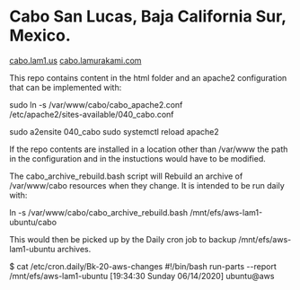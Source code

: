 # Cabo San Lucas, Baja California Sur, Mexico.

[cabo.lam1.us](http://cabo.lam1.us/)
[cabo.lamurakami.com](http://cabo.lamurakami.com/)

This repo contains content in the html folder and an apache2 configuration
that can be implemented with:

 sudo ln -s /var/www/cabo/cabo_apache2.conf \
 /etc/apache2/sites-available/040_cabo.conf

 sudo a2ensite 040_cabo
 sudo systemctl reload apache2

If the repo contents are installed in a location other than /var/www
the path in the configuration and in the instuctions would have to be modified.

The cabo_archive_rebuild.bash script will Rebuild an archive of /var/www/cabo
resources when they change.  It is intended to be run daily with:

 ln -s /var/www/cabo/cabo_archive_rebuild.bash /mnt/efs/aws-lam1-ubuntu/cabo

This would then be picked up by the Daily cron job to backup
/mnt/efs/aws-lam1-ubuntu archives.

 $ cat /etc/cron.daily/Bk-20-aws-changes
 #!/bin/bash
 run-parts --report /mnt/efs/aws-lam1-ubuntu
 [19:34:30 Sunday 06/14/2020] ubuntu@aws
